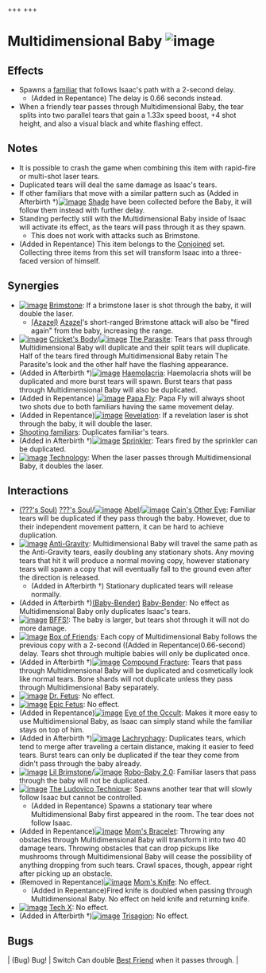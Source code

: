 +++
+++

 # Multidimensional Baby ![image](/image/Multidimensional_Baby.png) 

Effects
---------


* Spawns a [familiar](/wiki/Familiar "Familiar") that follows Isaac's path with a 2-second delay.
	+ (Added in Repentance) The delay is 0.66 seconds instead.
* When a friendly tear passes through Multidimensional Baby, the tear splits into two parallel tears that gain a 1.33x speed boost, +4 shot height, and also a visual black and white flashing effect.


Notes
-------


* It is possible to crash the game when combining this item with rapid-fire or multi-shot laser tears.
* Duplicated tears will deal the same damage as Isaac's tears.
* If other familiars that move with a similar pattern such as (Added in Afterbirth †)[![image](/image/Shade.png)](/wiki/Shade "Shade") [Shade](/wiki/Shade "Shade") have been collected before the Baby, it will follow them instead with further delay.
* Standing perfectly still with the Multidimensional Baby inside of Isaac will activate its effect, as the tears will pass through it as they spawn.
	+ This does not work with attacks such as Brimstone.
* (Added in Repentance) This item belongs to the [Conjoined](/wiki/Conjoined "Conjoined") set. Collecting three items from this set will transform Isaac into a three-faced version of himself.


Synergies
-----------


* [![image](/image/Brimstone.png)](/wiki/Brimstone "Brimstone") [Brimstone](/wiki/Brimstone "Brimstone"): If a brimstone laser is shot through the baby, it will double the laser.
	+ [(Azazel)](/wiki/Azazel "Azazel") [Azazel](/wiki/Azazel "Azazel")'s short-ranged Brimstone attack will also be "fired again" from the baby, increasing the range.
* [![image](/image/Cricket%27s_Body.png)](/wiki/Cricket%27s_Body "Cricket's Body") [Cricket's Body](/wiki/Cricket%27s_Body "Cricket's Body")/[![image](/image/The_Parasite.png)](/wiki/The_Parasite "The Parasite") [The Parasite](/wiki/The_Parasite "The Parasite"): Tears that pass through Multidimensional Baby will duplicate and their split tears will duplicate. Half of the tears fired through Multidimensional Baby retain The Parasite's look and the other half have the flashing appearance.
* (Added in Afterbirth †)[![image](/image/Haemolacria.png)](/wiki/Haemolacria "Haemolacria") [Haemolacria](/wiki/Haemolacria "Haemolacria"): Haemolacria shots will be duplicated and more burst tears will spawn. Burst tears that pass through Multidimensional Baby will also be duplicated.
* (Added in Repentance) [![image](/image/Papa_Fly.png)](/wiki/Papa_Fly "Papa Fly") [Papa Fly](/wiki/Papa_Fly "Papa Fly"): Papa Fly will always shoot two shots due to both familiars having the same movement delay.
* (Added in Repentance)[![image](/image/Revelation.png)](/wiki/Revelation "Revelation") [Revelation](/wiki/Revelation "Revelation"): If a revelation laser is shot through the baby, it will double the laser.
* [Shooting familiars](/wiki/Shooting_familiar "Shooting familiar"): Duplicates familiar's tears.
* (Added in Afterbirth †)[![image](/image/Sprinkler.png)](/wiki/Sprinkler "Sprinkler") [Sprinkler](/wiki/Sprinkler "Sprinkler"): Tears fired by the sprinkler can be duplicated.
* [![image](/image/Technology.png)](/wiki/Technology "Technology") [Technology](/wiki/Technology "Technology"): When the laser passes through Multidimensional Baby, it doubles the laser.


Interactions
--------------


* [(???'s Soul)](/wiki/%3F%3F%3F%27s_Soul "???'s Soul") [???'s Soul](/wiki/%3F%3F%3F%27s_Soul "???'s Soul")/[![image](/image/Abel.png)](/wiki/Abel "Abel") [Abel](/wiki/Abel "Abel")/[![image](/image/Cain%27s_Other_Eye.png)](/wiki/Cain%27s_Other_Eye "Cain's Other Eye") [Cain's Other Eye](/wiki/Cain%27s_Other_Eye "Cain's Other Eye"): Familiar tears will be duplicated if they pass through the baby. However, due to their independent movement pattern, it can be hard to achieve duplication.
* [![image](/image/Anti-Gravity.png)](/wiki/Anti-Gravity "Anti-Gravity") [Anti-Gravity](/wiki/Anti-Gravity "Anti-Gravity"): Multidimensional Baby will travel the same path as the Anti-Gravity tears, easily doubling any stationary shots. Any moving tears that hit it will produce a normal moving copy, however stationary tears will spawn a copy that will eventually fall to the ground even after the direction is released.
	+ (Added in Afterbirth †) Stationary duplicated tears will release normally.
* (Added in Afterbirth †)[(Baby-Bender)](/wiki/Baby-Bender "Baby-Bender") [Baby-Bender](/wiki/Baby-Bender "Baby-Bender"): No effect as Multidimensional Baby only duplicates Isaac's tears.
* [![image](/image/BFFS!.png)](/wiki/BFFS! "BFFS!") [BFFS!](/wiki/BFFS! "BFFS!"): The baby is larger, but tears shot through it will not do more damage.
* [![image](/image/Box_of_Friends.png)](/wiki/Box_of_Friends "Box of Friends") [Box of Friends](/wiki/Box_of_Friends "Box of Friends"): Each copy of Multidimensional Baby follows the previous copy with a 2-second ((Added in Repentance)0.66-second) delay. Tears shot through multiple babies will only be duplicated once.
* (Added in Afterbirth †)[![image](/image/Compound_Fracture.png)](/wiki/Compound_Fracture "Compound Fracture") [Compound Fracture](/wiki/Compound_Fracture "Compound Fracture"): Tears that pass through Multidimensional Baby will be duplicated and cosmetically look like normal tears. Bone shards will not duplicate unless they pass through Multidimensional Baby separately.
* [![image](/image/Dr._Fetus.png)](/wiki/Dr._Fetus "Dr. Fetus") [Dr. Fetus](/wiki/Dr._Fetus "Dr. Fetus"): No effect.
* [![image](/image/Epic_Fetus.png)](/wiki/Epic_Fetus "Epic Fetus") [Epic Fetus](/wiki/Epic_Fetus "Epic Fetus"): No effect.
* (Added in Repentance)[![image](/image/Eye_of_the_Occult.png)](/wiki/Eye_of_the_Occult "Eye of the Occult") [Eye of the Occult](/wiki/Eye_of_the_Occult "Eye of the Occult"): Makes it more easy to use Multidimensional Baby, as Isaac can simply stand while the familiar stays on top of him.
* (Added in Afterbirth †)[![image](/image/Lachryphagy.png)](/wiki/Lachryphagy "Lachryphagy") [Lachryphagy](/wiki/Lachryphagy "Lachryphagy"): Duplicates tears, which tend to merge after traveling a certain distance, making it easier to feed tears. Burst tears can only be duplicated if the tear they come from didn't pass through the baby already.
* [![image](/image/Lil_Brimstone.png)](/wiki/Lil_Brimstone "Lil Brimstone") [Lil Brimstone](/wiki/Lil_Brimstone "Lil Brimstone")/[![image](/image/Robo-Baby_2.0.png)](/wiki/Robo-Baby_2.0 "Robo-Baby 2.0") [Robo-Baby 2.0](/wiki/Robo-Baby_2.0 "Robo-Baby 2.0"): Familiar lasers that pass through the baby will not be duplicated.
* [![image](/image/The_Ludovico_Technique.png)](/wiki/The_Ludovico_Technique "The Ludovico Technique") [The Ludovico Technique](/wiki/The_Ludovico_Technique "The Ludovico Technique"): Spawns another tear that will slowly follow Isaac but cannot be controlled.
	+ (Added in Repentance) Spawns a stationary tear where Multidimensional Baby first appeared in the room. The tear does not follow Isaac.
* (Added in Repentance)[![image](/image/Mom%27s_Bracelet.png)](/wiki/Mom%27s_Bracelet "Mom's Bracelet") [Mom's Bracelet](/wiki/Mom%27s_Bracelet "Mom's Bracelet"): Throwing any obstacles through Multidimensional Baby will transform it into two 40 damage tears. Throwing obstacles that can drop pickups like mushrooms through Multidimensional Baby will cease the possibility of anything dropping from such tears. Crawl spaces, though, appear right after picking up an obstacle.
* (Removed in Repentance)[![image](/image/Mom%27s_Knife.png)](/wiki/Mom%27s_Knife "Mom's Knife") [Mom's Knife](/wiki/Mom%27s_Knife "Mom's Knife"): No effect.
	+ (Added in Repentance)Fired knife is doubled when passing through Multidimensional Baby. No effect on held knife and returning knife.
* [![image](/image/Tech_X.png)](/wiki/Tech_X "Tech X") [Tech X](/wiki/Tech_X "Tech X"): No effect.
* (Added in Afterbirth †)[![image](/image/Trisagion.png)](/wiki/Trisagion "Trisagion") [Trisagion](/wiki/Trisagion "Trisagion"): No effect.


Bugs
------




| (Bug) Bug!
 | Switch Can double [Best Friend](/wiki/Best_Friend "Best Friend") when it passes through.
 |


